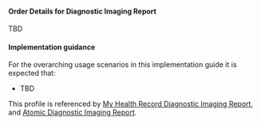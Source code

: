 #### Order Details for Diagnostic Imaging Report
TBD

#### Implementation guidance
For the overarching usage scenarios in this implementation guide it is expected that:
* TBD

This profile is referenced by [My Health Record Diagnostic Imaging Report](StructureDefinition-diagnosticreport-imag-mhr-1.html), and [Atomic Diagnostic Imaging Report](StructureDefinition-diagnosticreport-imag-atomic-1.html).